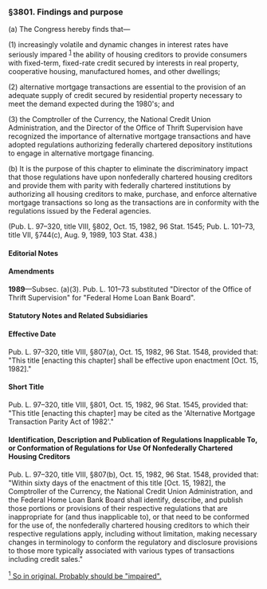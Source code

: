 ### §3801. Findings and purpose ###

(a) The Congress hereby finds that—

(1) increasingly volatile and dynamic changes in interest rates have seriously impared <sup><a href="#3801_1_target" name="3801_1">1</a></sup> the ability of housing creditors to provide consumers with fixed-term, fixed-rate credit secured by interests in real property, cooperative housing, manufactured homes, and other dwellings;

(2) alternative mortgage transactions are essential to the provision of an adequate supply of credit secured by residential property necessary to meet the demand expected during the 1980's; and

(3) the Comptroller of the Currency, the National Credit Union Administration, and the Director of the Office of Thrift Supervision have recognized the importance of alternative mortgage transactions and have adopted regulations authorizing federally chartered depository institutions to engage in alternative mortgage financing.

(b) It is the purpose of this chapter to eliminate the discriminatory impact that those regulations have upon nonfederally chartered housing creditors and provide them with parity with federally chartered institutions by authorizing all housing creditors to make, purchase, and enforce alternative mortgage transactions so long as the transactions are in conformity with the regulations issued by the Federal agencies.

(Pub. L. 97–320, title VIII, §802, Oct. 15, 1982, 96 Stat. 1545; Pub. L. 101–73, title VII, §744(c), Aug. 9, 1989, 103 Stat. 438.)

#### **Editorial Notes** ####

#### Amendments ####

**1989**—Subsec. (a)(3). Pub. L. 101–73 substituted "Director of the Office of Thrift Supervision" for "Federal Home Loan Bank Board".

#### **Statutory Notes and Related Subsidiaries** ####

#### Effective Date ####

Pub. L. 97–320, title VIII, §807(a), Oct. 15, 1982, 96 Stat. 1548, provided that: "This title [enacting this chapter] shall be effective upon enactment [Oct. 15, 1982]."

#### Short Title ####

Pub. L. 97–320, title VIII, §801, Oct. 15, 1982, 96 Stat. 1545, provided that: "This title [enacting this chapter] may be cited as the 'Alternative Mortgage Transaction Parity Act of 1982'."

#### Identification, Description and Publication of Regulations Inapplicable To, or Conformation of Regulations for Use Of Nonfederally Chartered Housing Creditors ####

Pub. L. 97–320, title VIII, §807(b), Oct. 15, 1982, 96 Stat. 1548, provided that: "Within sixty days of the enactment of this title [Oct. 15, 1982], the Comptroller of the Currency, the National Credit Union Administration, and the Federal Home Loan Bank Board shall identify, describe, and publish those portions or provisions of their respective regulations that are inappropriate for (and thus inapplicable to), or that need to be conformed for the use of, the nonfederally chartered housing creditors to which their respective regulations apply, including without limitation, making necessary changes in terminology to conform the regulatory and disclosure provisions to those more typically associated with various types of transactions including credit sales."

[<sup>1</sup> So in original. Probably should be "impaired".](#3801_1)